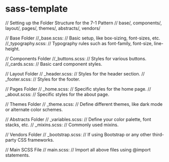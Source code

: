 # sass-template
// Setting up the Folder Structure for the 7-1 Pattern
// base/, components/, layout/, pages/, themes/, abstracts/, vendors/

// Base Folder
//_base.scss: // Basic setup, like box-sizing, font-sizes, etc.
//_typography.scss: // Typography rules such as font-family, font-size, line-height.

// Components Folder
//_buttons.scss: // Styles for various buttons.
//_cards.scss: // Basic card component styles.

// Layout Folder
// _header.scss: // Styles for the header section.
// _footer.scss: // Styles for the footer.

// Pages Folder
// _home.scss: // Specific styles for the home page.
// _about.scss: // Specific styles for the about page.

// Themes Folder
// _theme.scss: // Define different themes, like dark mode or alternate color schemes.

// Abstracts Folder
// _variables.scss: // Define your color palette, font stacks, etc.
// _mixins.scss: // Commonly used mixins.

// Vendors Folder
// _bootstrap.scss: // If using Bootstrap or any other third-party CSS frameworks.

// Main SCSS File
// main.scss: // Import all above files using @import statements.
